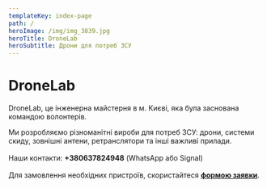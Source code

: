 ```yaml
---
templateKey: index-page
path: /
heroImage: /img/img_3839.jpg
heroTitle: DroneLab
heroSubtitle: Дрони для потреб ЗСУ
---
```

# DroneLab

DroneLab, це інженерна майстерня в м. Києві, яка була заснована командою волонтерів. 

Ми розробляємо різноманітні вироби для потреб ЗСУ: дрони, системи скиду, зовнішні антени, ретранслятори та інші важливі прилади. \
\
Наши контакти: **+380637824948** (WhatsApp або Signal)  \
\
Д﻿ля замовлення необхідних пристроїв, скористайтеся <a href="https://docs.google.com/forms/d/1TCApMWtctqZN7LEEKFTjVBQc5R3FQGf2tWWAGfGwWSU" target="_blank" rel="noopener noreferrer">**формою заявки**</a>.